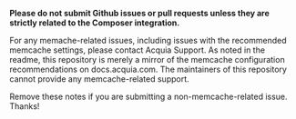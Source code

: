 **Please do not submit Github issues or pull requests unless they are strictly related to the Composer integration.**

For any memache-related issues, including issues with the recommended memcache settings, please contact Acquia Support. As noted in the readme, this repository is merely a mirror of the memcache configuration recommendations on docs.acquia.com. The maintainers of this repository cannot provide any memcache-related support.

Remove these notes if you are submitting a non-memcache-related issue. Thanks!
